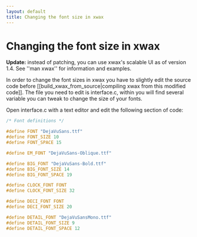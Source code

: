 ```yaml
---
layout: default
title: Changing the font size in xwax
---
```

# Changing the font size in xwax

**Update:** instead of patching, you can use xwax's scalable UI as of version 1.4. See ''man xwax'' for information and examples.

In order to change the font sizes in xwax you have to slightly edit the source code before [[build_xwax_from_source|compiling xwax from this modified code]]. The file you need to edit is interface.c, within you will find several variable you can tweak to change the size of your fonts.

Open interface.c with a text editor and edit the following section of code:

```C
/* Font definitions */

#define FONT "DejaVuSans.ttf"
#define FONT_SIZE 10
#define FONT_SPACE 15

#define EM_FONT "DejaVuSans-Oblique.ttf"

#define BIG_FONT "DejaVuSans-Bold.ttf"
#define BIG_FONT_SIZE 14
#define BIG_FONT_SPACE 19

#define CLOCK_FONT FONT
#define CLOCK_FONT_SIZE 32

#define DECI_FONT FONT
#define DECI_FONT_SIZE 20

#define DETAIL_FONT "DejaVuSansMono.ttf"
#define DETAIL_FONT_SIZE 9
#define DETAIL_FONT_SPACE 12
```
